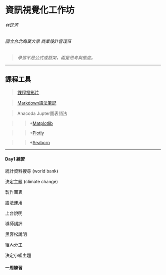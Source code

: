 # **資訊視覺化工作坊**
###### 林廷芳 
###### 國立台北商業大學 商業設計管理系

>*學習不是公式或框架，而是思考與態度。*

* * *

## 課程工具
>[課程投影片](https://docs.google.com/presentation/d/e/2PACX-1vSgTakQ4Iae3BoFL9GzDQyemJ3-TtN13R0G13UBskSSe-bHcONV5qfAngRBbgR4jkSgRpd_HHTpm3yq/pub?start=false&loop=false&delayms=3000&fbclid=IwAR0oFkRfrE4wai-kdP2vs83KLtpnimEMRdjjtf1OKd9zORGXgS5qxYvsvk4&slide=id.g4d3781d1a5_0_468)

>[Markdown語法筆記](http://westwind.logdown.com/posts/208283-markdown-notes)

>Anacoda Jupter圖表語法

>> +[Matplotlib](https://matplotlib.org/index.html)  

>> +[Plotly](https://plot.ly/python/)

>> +[Seaborn](https://seaborn.pydata.org/)

***

#### Day1 練習

統計資料搜尋 (world bank)  

決定主題 (climate change)  

製作圖表  

語法運用  

上台說明  

導師講評  

黑客松說明  

組內分工  

決定小組主題  

#### 一周練習
